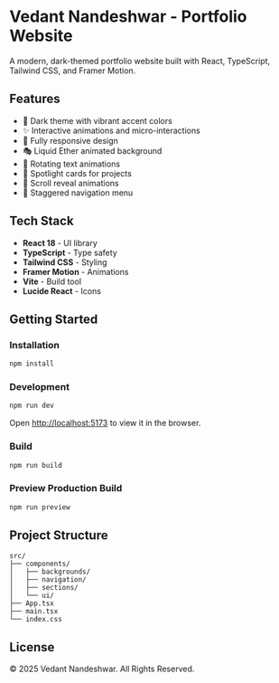 # Vedant Nandeshwar - Portfolio Website

A modern, dark-themed portfolio website built with React, TypeScript, Tailwind CSS, and Framer Motion.

## Features

- 🎨 Dark theme with vibrant accent colors
- ✨ Interactive animations and micro-interactions
- 📱 Fully responsive design
- 🎭 Liquid Ether animated background
- 🔄 Rotating text animations
- 💫 Spotlight cards for projects
- 📜 Scroll reveal animations
- 🎯 Staggered navigation menu

## Tech Stack

- **React 18** - UI library
- **TypeScript** - Type safety
- **Tailwind CSS** - Styling
- **Framer Motion** - Animations
- **Vite** - Build tool
- **Lucide React** - Icons

## Getting Started

### Installation

```bash
npm install
```

### Development

```bash
npm run dev
```

Open [http://localhost:5173](http://localhost:5173) to view it in the browser.

### Build

```bash
npm run build
```

### Preview Production Build

```bash
npm run preview
```

## Project Structure

```
src/
├── components/
│   ├── backgrounds/
│   ├── navigation/
│   ├── sections/
│   └── ui/
├── App.tsx
├── main.tsx
└── index.css
```

## License

© 2025 Vedant Nandeshwar. All Rights Reserved.
